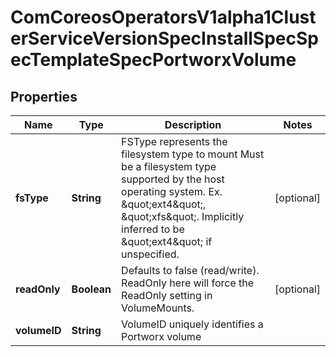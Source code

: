 
# ComCoreosOperatorsV1alpha1ClusterServiceVersionSpecInstallSpecSpecTemplateSpecPortworxVolume

## Properties
Name | Type | Description | Notes
------------ | ------------- | ------------- | -------------
**fsType** | **String** | FSType represents the filesystem type to mount Must be a filesystem type supported by the host operating system. Ex. \&quot;ext4\&quot;, \&quot;xfs\&quot;. Implicitly inferred to be \&quot;ext4\&quot; if unspecified. |  [optional]
**readOnly** | **Boolean** | Defaults to false (read/write). ReadOnly here will force the ReadOnly setting in VolumeMounts. |  [optional]
**volumeID** | **String** | VolumeID uniquely identifies a Portworx volume | 



